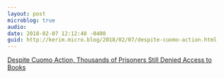 ```yaml
---
layout: post
microblog: true
audio: 
date: 2018-02-07 12:12:48 -0400
guid: http://kerim.micro.blog/2018/02/07/despite-cuomo-action.html
---
```

[Despite Cuomo Action, Thousands of Prisoners Still Denied Access to Books](http://www.villagevoice.com/2018/02/07/despite-cuomo-action-thousands-of-prisoners-still-denied-access-to-books/)
